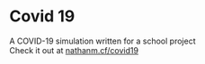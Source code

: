 # Covid 19
A COVID-19 simulation written for a school project  
Check it out at [nathanm.cf/covid19](https://nathanm.cf/covid19)
